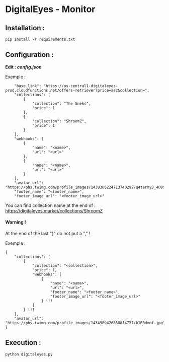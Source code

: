 # DigitalEyes - Monitor

## Installation :

    pip install -r requirements.txt

## Configuration  :

**Edit : *config.json***

Exemple :
```
    "base_link": "https://us-central1-digitaleyes-prod.cloudfunctions.net/offers-retriever?price=asc&collection=",
    "collections": [
        {
            "collection": "The Sneks",
            "price": 1
        },
        {
            "collection": "ShroomZ",
            "price": 1
        }
    ],
    "webhooks": [
        {
            "name": "<name>",
            "url": "<url>"
        },
        {
            "name": "<name>",
            "url": "<url>"
        }
    ],
    "avatar_url": "https://pbs.twimg.com/profile_images/1430306224713740292/q4termyJ_400x400.jpg",
    "footer_name": "<footer_name>",
    "footer_image_url": "<footer_image_url>"
```

You can find collection name at the end of : https://digitaleyes.market/collections/ShroomZ

#### Warning !

At the end of the last "}" do not put a "," !

Exemple :

```
{
    "collections": [
        {
            "collection": "<collection>",
            "price": 1,
            "webhooks": [
                {
                    "name": "<name>",
                    "url": "<url>",
                    "footer_name": "<footer_name>",
                    "footer_image_url": "<footer_image_url>"
                } !!!
            ]
        } !!!
    ],
    "avatar_url": "https://pbs.twimg.com/profile_images/1434909426838814727/b1R0dmnf.jpg"
}
```

## Execution :

    python digitaleyes.py




